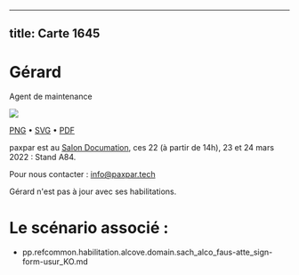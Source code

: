 
---
title: Carte 1645
---

# Gérard


Agent de maintenance


![](https://media.paxpar.tech/ludi/card_1645_recto.png)

[PNG](https://media.paxpar.tech/ludi/card_1645_recto.png) • [SVG](https://media.paxpar.tech/ludi/card_1645_recto.svg) • [PDF](https://media.paxpar.tech/ludi/card_1645_recto.pdf)

paxpar est au [Salon Documation](https://www.documation.fr/info_societe/527/paxpartech.html), ces 22 (à partir de 14h), 23 et 24 mars 2022 : Stand A84.

Pour nous contacter : info@paxpar.tech

Gérard n'est pas à jour avec ses habilitations.
# Le scénario associé : 
  - pp.refcommon.habilitation.alcove.domain.sach_alco_faus-atte_sign-form-usur_KO.md 


